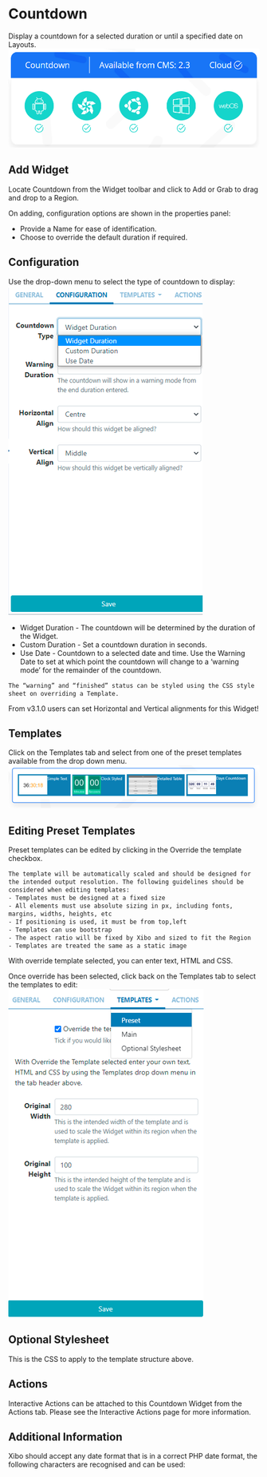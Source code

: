 # Countdown

Display a countdown for a selected duration or until a specified date on Layouts.
![Alt text](countdown1.png)

## Add Widget

Locate Countdown from the Widget toolbar and click to Add or Grab to drag and drop to a Region.

On adding, configuration options are shown in the properties panel:

- Provide a Name for ease of identification.
- Choose to override the default duration if required.

## Configuration

Use the drop-down menu to select the type of countdown to display:
![Alt text](countdown2.png)

- Widget Duration - The countdown will be determined by the duration of the Widget.
- Custom Duration - Set a countdown duration in seconds.
- Use Date - Countdown to a selected date and time.
  Use the Warning Date to set at which point the countdown will change to a ‘warning mode’ for the remainder of the countdown.

```
The “warning” and “finished” status can be styled using the CSS style sheet on overriding a Template.
```

From v3.1.0 users can set Horizontal and Vertical alignments for this Widget!

## Templates

Click on the Templates tab and select from one of the preset templates available from the drop down menu.
![Alt text](countdown3.png)

## Editing Preset Templates

Preset templates can be edited by clicking in the Override the template checkbox.

```
The template will be automatically scaled and should be designed for the intended output resolution. The following guidelines should be considered when editing templates:
- Templates must be designed at a fixed size
- All elements must use absolute sizing in px, including fonts, margins, widths, heights, etc
- If positioning is used, it must be from top,left
- Templates can use bootstrap
- The aspect ratio will be fixed by Xibo and sized to fit the Region
- Templates are treated the same as a static image
```

With override template selected, you can enter text, HTML and CSS.

Once override has been selected, click back on the Templates tab to select the templates to edit:
![Alt text](countdown4.png)

## Optional Stylesheet

This is the CSS to apply to the template structure above.

## Actions

Interactive Actions can be attached to this Countdown Widget from the Actions tab. Please see the Interactive Actions page for more information.

## Additional Information

Xibo should accept any date format that is in a correct PHP date format, the following characters are recognised and can be used:

<!-- table needs -->

